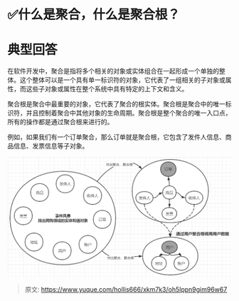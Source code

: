 # ✅什么是聚合，什么是聚合根？

# 典型回答


在软件开发中，聚合是指将多个相关的对象或实体组合在一起形成一个单独的整体。这个整体可以是一个具有单一标识符的对象，它代表了一组相关的子对象或属性，而这些子对象或属性在整个系统中具有特定的上下文和含义。



聚合根是聚合中最重要的对象，它代表了聚合的根实体。聚合根是聚合中的唯一标识符，并且控制着聚合中其他对象的生命周期。聚合根是整个聚合的唯一入口点，所有的操作都是通过聚合根来进行的。



例如，如果我们有一个订单聚合，那么订单就是聚合根，它包含了发件人信息、商品信息、发票信息等子对象。



![1676706064607-e9e1845d-b385-4d7d-b272-01e5c465b345.png](./img/h3ARNQ2HAPhZpqXz/1676706064607-e9e1845d-b385-4d7d-b272-01e5c465b345-680113.png)





> 原文: <https://www.yuque.com/hollis666/xkm7k3/oh5lppn9gim96w67>